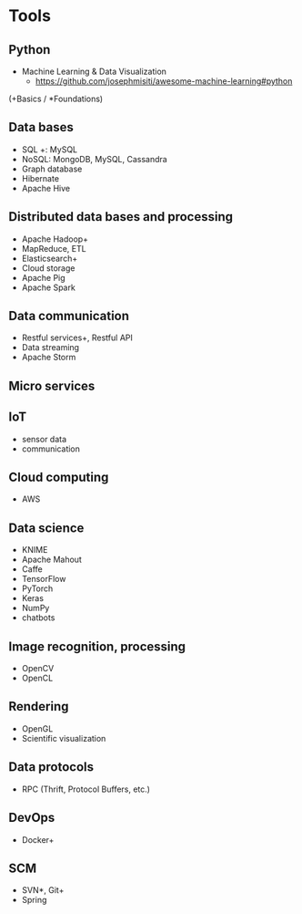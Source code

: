 # Tools

## Python
- Machine Learning & Data Visualization
  - https://github.com/josephmisiti/awesome-machine-learning#python


(+Basics / *Foundations)
## Data bases
- SQL +: MySQL
- NoSQL: MongoDB, MySQL, Cassandra
- Graph database
- Hibernate
- Apache Hive

## Distributed data bases and processing
- Apache Hadoop+
- MapReduce, ETL
- Elasticsearch+
- Cloud storage
- Apache Pig
- Apache Spark

## Data communication
- Restful services+, Restful API
- Data streaming
- Apache Storm

## Micro services

## IoT
- sensor data
- communication

## Cloud computing
- AWS

## Data science
- KNIME
- Apache Mahout
- Caffe
- TensorFlow
- PyTorch
- Keras
- NumPy
- chatbots

## Image recognition, processing
- OpenCV
- OpenCL

## Rendering
- OpenGL
- Scientific visualization

## Data protocols
- RPC (Thrift, Protocol Buffers, etc.)

## DevOps
- Docker+

## SCM
- SVN*, Git+
- Spring